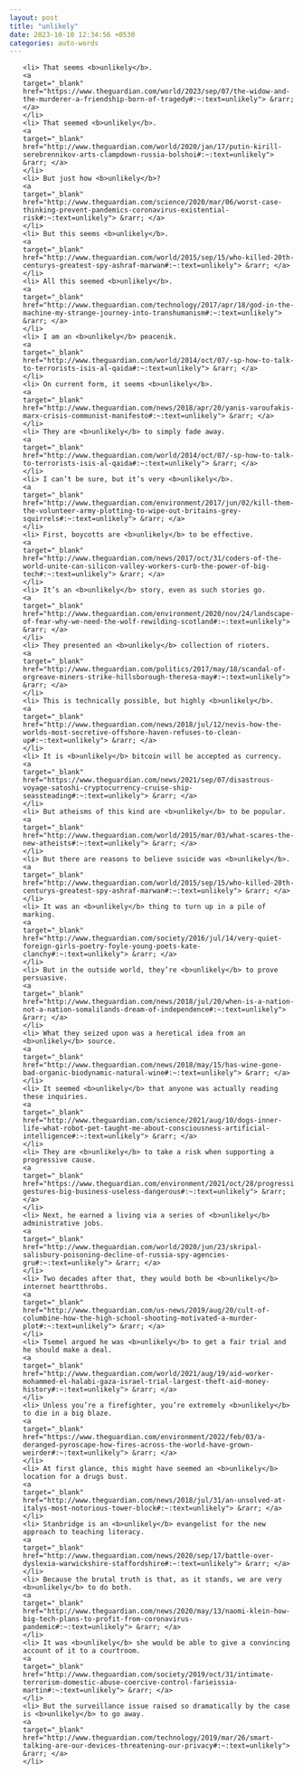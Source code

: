 ```yaml
---
layout: post
title: "unlikely"
date: 2023-10-10 12:34:56 +0530
categories: auto-words
---
```

<ol>

    <li> That seems <b>unlikely</b>.
    <a 
    target="_blank" 
    href="https://www.theguardian.com/world/2023/sep/07/the-widow-and-the-murderer-a-friendship-born-of-tragedy#:~:text=unlikely"> &rarr; </a>
    </li>
    <li> That seemed <b>unlikely</b>.
    <a 
    target="_blank" 
    href="http://www.theguardian.com/world/2020/jan/17/putin-kirill-serebrennikov-arts-clampdown-russia-bolshoi#:~:text=unlikely"> &rarr; </a>
    </li>
    <li> But just how <b>unlikely</b>?
    <a 
    target="_blank" 
    href="http://www.theguardian.com/science/2020/mar/06/worst-case-thinking-prevent-pandemics-coronavirus-existential-risk#:~:text=unlikely"> &rarr; </a>
    </li>
    <li> But this seems <b>unlikely</b>.
    <a 
    target="_blank" 
    href="http://www.theguardian.com/world/2015/sep/15/who-killed-20th-centurys-greatest-spy-ashraf-marwan#:~:text=unlikely"> &rarr; </a>
    </li>
    <li> All this seemed <b>unlikely</b>.
    <a 
    target="_blank" 
    href="http://www.theguardian.com/technology/2017/apr/18/god-in-the-machine-my-strange-journey-into-transhumanism#:~:text=unlikely"> &rarr; </a>
    </li>
    <li> I am an <b>unlikely</b> peacenik.
    <a 
    target="_blank" 
    href="http://www.theguardian.com/world/2014/oct/07/-sp-how-to-talk-to-terrorists-isis-al-qaida#:~:text=unlikely"> &rarr; </a>
    </li>
    <li> On current form, it seems <b>unlikely</b>.
    <a 
    target="_blank" 
    href="http://www.theguardian.com/news/2018/apr/20/yanis-varoufakis-marx-crisis-communist-manifesto#:~:text=unlikely"> &rarr; </a>
    </li>
    <li> They are <b>unlikely</b> to simply fade away.
    <a 
    target="_blank" 
    href="http://www.theguardian.com/world/2014/oct/07/-sp-how-to-talk-to-terrorists-isis-al-qaida#:~:text=unlikely"> &rarr; </a>
    </li>
    <li> I can’t be sure, but it’s very <b>unlikely</b>.
    <a 
    target="_blank" 
    href="http://www.theguardian.com/environment/2017/jun/02/kill-them-the-volunteer-army-plotting-to-wipe-out-britains-grey-squirrels#:~:text=unlikely"> &rarr; </a>
    </li>
    <li> First, boycotts are <b>unlikely</b> to be effective.
    <a 
    target="_blank" 
    href="http://www.theguardian.com/news/2017/oct/31/coders-of-the-world-unite-can-silicon-valley-workers-curb-the-power-of-big-tech#:~:text=unlikely"> &rarr; </a>
    </li>
    <li> It’s an <b>unlikely</b> story, even as such stories go.
    <a 
    target="_blank" 
    href="http://www.theguardian.com/environment/2020/nov/24/landscape-of-fear-why-we-need-the-wolf-rewilding-scotland#:~:text=unlikely"> &rarr; </a>
    </li>
    <li> They presented an <b>unlikely</b> collection of rioters.
    <a 
    target="_blank" 
    href="http://www.theguardian.com/politics/2017/may/18/scandal-of-orgreave-miners-strike-hillsborough-theresa-may#:~:text=unlikely"> &rarr; </a>
    </li>
    <li> This is technically possible, but highly <b>unlikely</b>.
    <a 
    target="_blank" 
    href="http://www.theguardian.com/news/2018/jul/12/nevis-how-the-worlds-most-secretive-offshore-haven-refuses-to-clean-up#:~:text=unlikely"> &rarr; </a>
    </li>
    <li> It is <b>unlikely</b> bitcoin will be accepted as currency.
    <a 
    target="_blank" 
    href="https://www.theguardian.com/news/2021/sep/07/disastrous-voyage-satoshi-cryptocurrency-cruise-ship-seassteading#:~:text=unlikely"> &rarr; </a>
    </li>
    <li> But atheisms of this kind are <b>unlikely</b> to be popular.
    <a 
    target="_blank" 
    href="http://www.theguardian.com/world/2015/mar/03/what-scares-the-new-atheists#:~:text=unlikely"> &rarr; </a>
    </li>
    <li> But there are reasons to believe suicide was <b>unlikely</b>.
    <a 
    target="_blank" 
    href="http://www.theguardian.com/world/2015/sep/15/who-killed-20th-centurys-greatest-spy-ashraf-marwan#:~:text=unlikely"> &rarr; </a>
    </li>
    <li> It was an <b>unlikely</b> thing to turn up in a pile of marking.
    <a 
    target="_blank" 
    href="http://www.theguardian.com/society/2016/jul/14/very-quiet-foreign-girls-poetry-foyle-young-poets-kate-clanchy#:~:text=unlikely"> &rarr; </a>
    </li>
    <li> But in the outside world, they’re <b>unlikely</b> to prove persuasive.
    <a 
    target="_blank" 
    href="http://www.theguardian.com/news/2018/jul/20/when-is-a-nation-not-a-nation-somalilands-dream-of-independence#:~:text=unlikely"> &rarr; </a>
    </li>
    <li> What they seized upon was a heretical idea from an <b>unlikely</b> source.
    <a 
    target="_blank" 
    href="http://www.theguardian.com/news/2018/may/15/has-wine-gone-bad-organic-biodynamic-natural-wine#:~:text=unlikely"> &rarr; </a>
    </li>
    <li> It seemed <b>unlikely</b> that anyone was actually reading these inquiries.
    <a 
    target="_blank" 
    href="http://www.theguardian.com/science/2021/aug/10/dogs-inner-life-what-robot-pet-taught-me-about-consciousness-artificial-intelligence#:~:text=unlikely"> &rarr; </a>
    </li>
    <li> They are <b>unlikely</b> to take a risk when supporting a progressive cause.
    <a 
    target="_blank" 
    href="https://www.theguardian.com/environment/2021/oct/28/progressive-gestures-big-business-useless-dangerous#:~:text=unlikely"> &rarr; </a>
    </li>
    <li> Next, he earned a living via a series of <b>unlikely</b> administrative jobs.
    <a 
    target="_blank" 
    href="http://www.theguardian.com/world/2020/jun/23/skripal-salisbury-poisoning-decline-of-russia-spy-agencies-gru#:~:text=unlikely"> &rarr; </a>
    </li>
    <li> Two decades after that, they would both be <b>unlikely</b> internet heartthrobs.
    <a 
    target="_blank" 
    href="http://www.theguardian.com/us-news/2019/aug/20/cult-of-columbine-how-the-high-school-shooting-motivated-a-murder-plot#:~:text=unlikely"> &rarr; </a>
    </li>
    <li> Tsemel argued he was <b>unlikely</b> to get a fair trial and he should make a deal.
    <a 
    target="_blank" 
    href="http://www.theguardian.com/world/2021/aug/19/aid-worker-mohammed-el-halabi-gaza-israel-trial-largest-theft-aid-money-history#:~:text=unlikely"> &rarr; </a>
    </li>
    <li> Unless you’re a firefighter, you’re extremely <b>unlikely</b> to die in a big blaze.
    <a 
    target="_blank" 
    href="https://www.theguardian.com/environment/2022/feb/03/a-deranged-pyroscape-how-fires-across-the-world-have-grown-weirder#:~:text=unlikely"> &rarr; </a>
    </li>
    <li> At first glance, this might have seemed an <b>unlikely</b> location for a drugs bust.
    <a 
    target="_blank" 
    href="http://www.theguardian.com/news/2018/jul/31/an-unsolved-at-italys-most-notorious-tower-block#:~:text=unlikely"> &rarr; </a>
    </li>
    <li> Stanbridge is an <b>unlikely</b> evangelist for the new approach to teaching literacy.
    <a 
    target="_blank" 
    href="http://www.theguardian.com/news/2020/sep/17/battle-over-dyslexia-warwickshire-staffordshire#:~:text=unlikely"> &rarr; </a>
    </li>
    <li> Because the brutal truth is that, as it stands, we are very <b>unlikely</b> to do both.
    <a 
    target="_blank" 
    href="http://www.theguardian.com/news/2020/may/13/naomi-klein-how-big-tech-plans-to-profit-from-coronavirus-pandemic#:~:text=unlikely"> &rarr; </a>
    </li>
    <li> It was <b>unlikely</b> she would be able to give a convincing account of it to a courtroom.
    <a 
    target="_blank" 
    href="http://www.theguardian.com/society/2019/oct/31/intimate-terrorism-domestic-abuse-coercive-control-farieissia-martin#:~:text=unlikely"> &rarr; </a>
    </li>
    <li> But the surveillance issue raised so dramatically by the case is <b>unlikely</b> to go away.
    <a 
    target="_blank" 
    href="http://www.theguardian.com/technology/2019/mar/26/smart-talking-are-our-devices-threatening-our-privacy#:~:text=unlikely"> &rarr; </a>
    </li>